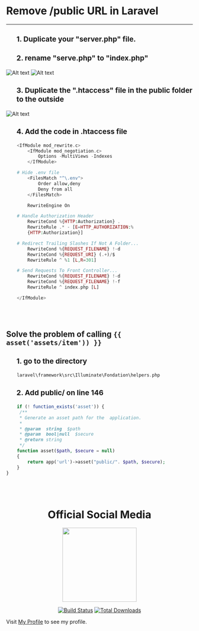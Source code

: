 # Remove /public URL in  **Laravel**
--------------------------------
<h3>
<ol> 
<h3>1. Duplicate your "server.php" file.</h3>
<h3>2. rename "serve.php" to "index.php"</h3>
</ol>
</h3>

![Alt text](https://1.bp.blogspot.com/-PlzL0zkUxMM/X2gYeFXhD_I/AAAAAAAAEK0/51_llGcgEuka-dpucVwTRtawd1ERtAMNgCLcBGAsYHQ/s456/server.PNG.)
![Alt text](https://1.bp.blogspot.com/-TxuVwEFCerc/X2gYczTb5PI/AAAAAAAAEKw/Q6ARcewfRVUUQ94kr4b1g2G8pYesJaRvwCLcBGAsYHQ/s455/index.PNG.)


<h3>
<ol> 
<h3>3. Duplicate the ".htaccess" file in the public folder to the outside</h3>
</ol>
</h3>

![Alt text](https://1.bp.blogspot.com/-xYp9UPBgUBY/X2gYbqBvNJI/AAAAAAAAEKs/enp-1CUHIjoIobNtuaJHO2g1FsuXVO0GgCLcBGAsYHQ/s577/htaccess.PNG.)

<h3>
<ol> 
<h3>4. Add the code in .htaccess file</h3>
</ol>
</h3>

``` php
    <IfModule mod_rewrite.c>
        <IfModule mod_negotiation.c>
            Options -MultiViews -Indexes
        </IfModule>

    # Hide .env file
        <FilesMatch "^\.env">
            Order allow,deny
            Deny from all
        </FilesMatch>

        RewriteEngine On

    # Handle Authorization Header
        RewriteCond %{HTTP:Authorization} .
        RewriteRule .* - [E=HTTP_AUTHORIZATION:%
        {HTTP:Authorization}]

    # Redirect Trailing Slashes If Not A Folder...
        RewriteCond %{REQUEST_FILENAME} !-d
        RewriteCond %{REQUEST_URI} (.+)/$
        RewriteRule ^ %1 [L,R=301]

    # Send Requests To Front Controller...
        RewriteCond %{REQUEST_FILENAME} !-d
        RewriteCond %{REQUEST_FILENAME} !-f
        RewriteRule ^ index.php [L]

    </IfModule>
```

<br>
<br>

## Solve the problem of calling <code>{{ asset('assets/item')) }}</code> 

<h3>
<ol> 
<h3>1. go to the directory</h3>
</ol>
</h3>

```php
    laravel\framework\src\Illuminate\Fondation\helpers.php
```

<h3>
<ol> 
<h3>2. Add public/ on line 146</h3>
</ol>
</h3>

```php
    if (! function_exists('asset')) {
     /**
     * Generate an asset path for the  application.
     *
     * @param  string  $path
     * @param  bool|null  $secure
     * @return string
     */
    function asset($path, $secure = null)
    {
        return app('url')->asset("public/". $path, $secure);
    }
}
```

<br>
<br>

<h1 align="center">Official Social Media</h1>

<p align="center"><img src="https://1.bp.blogspot.com/-VgeE1MjanrE/XuFF2iuufxI/AAAAAAAAOIE/DPUU6oIUpL4purpAYrtqh0zLLmu4OFxSwCLcBGAsYHQ/s320/IMG-20200516-WA0007.jpg" width="200"></p>

<p align="center">
<a href="https://www.youtube.com/channel/UCJimeCqIntVIFFkHU5VDqxQ"><img src="https://2.bp.blogspot.com/-SISNOeaT5mw/XuFE8eoZyII/AAAAAAAAOH0/HOtgXPjJkuMQCZDapJ5OcpCTHCNGUObqwCLcBGAsYHQ/s320/youtube.png" alt="Build Status"></a>
<a href="https://www.instagram.com/cv_bud/"><img src="https://4.bp.blogspot.com/-v9440yXLL0Y/XuFFTfcp-mI/AAAAAAAAOH8/HO5AJtLJEfAd90nk5Gu_geV4VSewLH60gCLcBGAsYHQ/s320/instagram.png" alt="Total Downloads"></a>


Visit [My Profile](https://mrbudbud.github.io/) to see my profile.